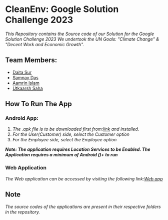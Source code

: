 **CleanEnv: Google Solution Challenge 2023**
=============
_This Repository contains the Source code of our Solution for the Google Solution Challenge 2023_
_We undertook the UN Goals: "Climate Change" & "Decent Work and Economic Growth"._



  

**Team Members:**
-----------------

*   [Daita Sur](https://github.com/daita-sur)
*   [Samnay Das](https://github.com/sanmay321)
*   [Aamrin Islam](https://github.com/aamrin786)
*   [Utkaarsh Saha](https://github.com/Kishou-Arima)

  

**How To Run The App**
----------------------

### **Android App:**

1.  _The .apk file is to be downloaded first from:[link](*) and installed._
2.  _For the User(Customer) side, select the Customer option_
3.  _For the Employee side, select the Employee option_

***Note: The application requires Location Services to be Enabled. The Application requires a minimum of Android ()+ to run***


### **Web Application**

_The Web application can be accessed by visiting the following link:[Web app](https://cleanenv.app)_



**Note**
--------

*The source codes of the applications are present in their respective folders in the repository.*
